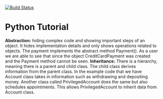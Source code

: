 [![Build Status](https://travis-ci.org/Duttp1998/Proj.svg?branch=master)](https://travis-ci.org/Duttp1998/Proj)
# Python Tutorial 
**Abstraction:** hiding complex code and showing important steps of an object. It hides implementation details and only shows 
operations related to objects. The payment implements the abstract method Payment(). As a user we are able to see that 
since the object CreditCardPayment was created and the Payment method cannot be seen. 
**Inheritance:** There is a hierarchy, meaning there is a parent and child class. The child class derives information
from the parent class. In the example code that we have Account class takes in information such as withdrawing and 
depositing money. Another class called PrivilegedAccount does the same but also schedules appointments. This allows 
PrivilegedAccount to inherit data from Account class. 